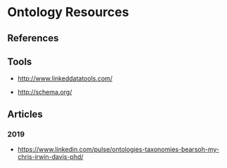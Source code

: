 
# Ontology Resources

## References



## Tools

- http://www.linkeddatatools.com/

- http://schema.org/




## Articles

### 2019 
- https://www.linkedin.com/pulse/ontologies-taxonomies-bearsoh-my-chris-irwin-davis-phd/
